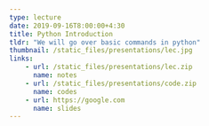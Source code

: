 ```yaml
---
type: lecture
date: 2019-09-16T8:00:00+4:30
title: Python Introduction
tldr: "We will go over basic commands in python"
thumbnail: /static_files/presentations/lec.jpg
links: 
    - url: /static_files/presentations/lec.zip
      name: notes
    - url: /static_files/presentations/code.zip
      name: codes
    - url: https://google.com
      name: slides
---
```

<!--
**Suggested Readings:**
- [Readings 1](http://example.com)
- [Readings 2](http://example.com)
-->
